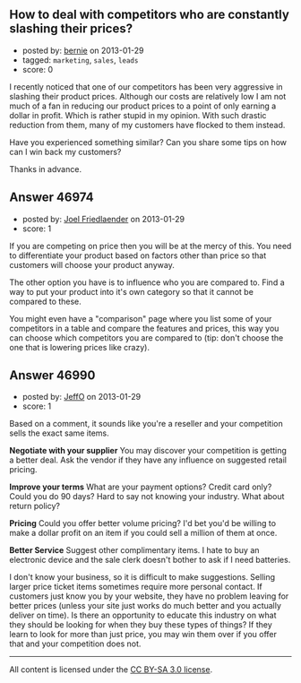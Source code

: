 ## How to deal with competitors who are constantly slashing their prices?

- posted by: [bernie](https://stackexchange.com/users/-1/17647-bernie) on 2013-01-29
- tagged: `marketing`, `sales`, `leads`
- score: 0

I recently noticed that one of our competitors has been very aggressive in slashing their product prices. Although our costs are relatively low I am not much of a fan in reducing our product prices to a point of only earning a dollar in profit. Which is rather stupid in my opinion. With such drastic reduction from them, many of my customers have flocked to them instead. 

Have you experienced something similar? Can you share some tips on how can I win back my customers?

Thanks in advance.


## Answer 46974

- posted by: [Joel Friedlaender](https://stackexchange.com/users/-1/5543-joel-friedlaender) on 2013-01-29
- score: 1

If you are competing on price then you will be at the mercy of this.  You need to differentiate your product based on factors other than price so that customers will choose your product anyway.

The other option you have is to influence who you are compared to.  Find a way to put your product into it's own category so that it cannot be compared to these.  

You might even have a "comparison" page where you list some of your competitors in a table and compare the features and prices, this way you can choose which competitors you are compared to (tip: don't choose the one that is lowering prices like crazy).


## Answer 46990

- posted by: [JeffO](https://stackexchange.com/users/-1/1796-jeffo) on 2013-01-29
- score: 1

Based on a comment, it sounds like you're a reseller and your competition sells the exact same items.

**Negotiate with your supplier** You may discover your competition is getting a better deal. Ask the vendor if they have any influence on suggested retail pricing. 

**Improve your terms** What are your payment options? Credit card only? Could you do 90 days? Hard to say not knowing your industry. What about return policy?

**Pricing** Could you offer better volume pricing? I'd bet you'd be willing to make a dollar profit on an item if you could sell a million of them at once.

**Better Service** Suggest other complimentary items. I hate to buy an electronic device and the sale clerk doesn't bother to ask if I need batteries.

I don't know your business, so it is difficult to make suggestions. Selling larger price ticket items sometimes require more personal contact. If customers just know you by your website, they have no problem leaving for better prices (unless your site just works do much better and you actually deliver on time). Is there an opportunity to educate this industry on what they should be looking for when they buy these types of things? If they learn to look for more than just price, you may win them over if you offer that and your competition does not.



---

All content is licensed under the [CC BY-SA 3.0 license](https://creativecommons.org/licenses/by-sa/3.0/).
